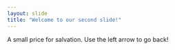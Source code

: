 ```yaml
---
layout: slide
title: "Welcome to our second slide!"
---
```

A small price for salvation.
Use the left arrow to go back!
